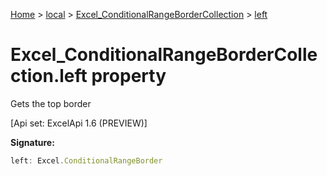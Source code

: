 [Home](./index) &gt; [local](local.md) &gt; [Excel\_ConditionalRangeBorderCollection](local.excel_conditionalrangebordercollection.md) &gt; [left](local.excel_conditionalrangebordercollection.left.md)

# Excel\_ConditionalRangeBorderCollection.left property

Gets the top border 

 \[Api set: ExcelApi 1.6 (PREVIEW)\]

**Signature:**
```javascript
left: Excel.ConditionalRangeBorder
```
